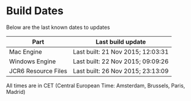# Build Dates

Below are the last known dates to updates

Part | Last build update
-----|-----
Mac Engine | Last built: 21 Nov 2015; 12:03:31
Windows Engine | Last built: 22 Nov 2015; 09:09:26
JCR6 Resource Files | Last built: 26 Nov 2015; 23:13:09
All times are in CET (Central European Time: Amsterdam, Brussels, Paris, Madrid)



